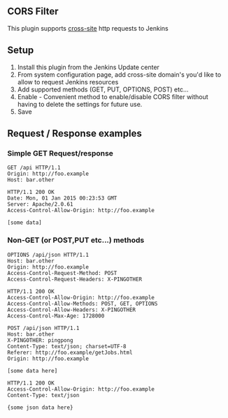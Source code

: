 ## CORS Filter 
This plugin supports [cross-site](http://en.wikipedia.org/wiki/Cross-origin_resource_sharing) http requests to Jenkins

## Setup
1. Install this plugin from the Jenkins Update center
2. From system configuration page, add cross-site domain's you'd like to allow to request Jenkins resources
3. Add supported methods (GET, PUT, OPTIONS, POST) etc...
4. Enable - Convenient method to enable/disable CORS filter without having to delete the settings for future use.
5. Save

## Request / Response examples

### Simple GET Request/response

```
GET /api HTTP/1.1
Origin: http://foo.example
Host: bar.other

HTTP/1.1 200 OK
Date: Mon, 01 Jan 2015 00:23:53 GMT
Server: Apache/2.0.61 
Access-Control-Allow-Origin: http://foo.example

[some data]
```

### Non-GET (or POST,PUT etc...) methods

```
OPTIONS /api/json HTTP/1.1
Host: bar.other
Origin: http://foo.example
Access-Control-Request-Method: POST
Access-Control-Request-Headers: X-PINGOTHER

HTTP/1.1 200 OK
Access-Control-Allow-Origin: http://foo.example
Access-Control-Allow-Methods: POST, GET, OPTIONS
Access-Control-Allow-Headers: X-PINGOTHER
Access-Control-Max-Age: 1728000

POST /api/json HTTP/1.1
Host: bar.other
X-PINGOTHER: pingpong
Content-Type: text/json; charset=UTF-8
Referer: http://foo.example/getJobs.html
Origin: http://foo.example

[some data here]

HTTP/1.1 200 OK
Access-Control-Allow-Origin: http://foo.example
Content-Type: text/json

{some json data here}
```
